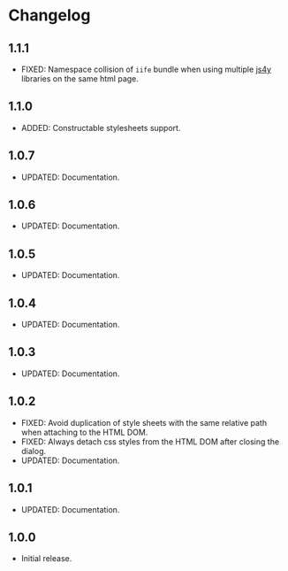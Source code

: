 # Changelog

## 1.1.1

- FIXED: Namespace collision of  `iife` bundle when using multiple [js4y](https://github.com/bukacekd) libraries on the same html page.

## 1.1.0

- ADDED: Constructable stylesheets support.

## 1.0.7

- UPDATED: Documentation.

## 1.0.6

- UPDATED: Documentation.

## 1.0.5

- UPDATED: Documentation.

## 1.0.4

- UPDATED: Documentation.

## 1.0.3

- UPDATED: Documentation.

## 1.0.2

- FIXED: Avoid duplication of style sheets with the same relative path when attaching to the HTML DOM.
- FIXED: Always detach css styles from the HTML DOM after closing the dialog.
- UPDATED: Documentation.

## 1.0.1

- UPDATED: Documentation.

## 1.0.0

- Initial release.